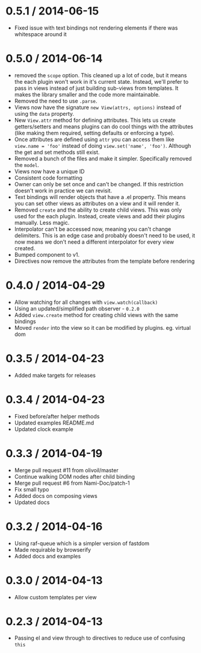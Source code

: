 
0.5.1 / 2014-06-15
==================

* Fixed issue with text bindings not rendering elements if there was whitespace around it

0.5.0 / 2014-06-14
==================

* removed the `scope` option. This cleaned up a lot of code, but it means the each plugin won't work in it's current state. Instead, we'll prefer to pass in views instead of just building sub-views from templates. It makes the library smaller and the code more maintainable.
* Removed the need to use `.parse`. 
* Views now have the signature `new View(attrs, options)` instead of using the `data` property.
* New `View.attr` method for defining attributes. This lets us create getters/setters and means plugins can do cool things with the attributes (like making them required, setting defaults or enforcing a type).
* Once attributes are defined using `attr` you can access them like `view.name = 'foo'` instead of doing `view.set('name', 'foo')`. Although the get and set methods still exist.
* Removed a bunch of the files and make it simpler. Specifically removed the `model`.
* Views now have a unique ID
* Consistent code formatting
* Owner can only be set once and can't be changed. If this restriction doesn't work in practice we can revisit.
* Text bindings will render objects that have a .el property. This means you can set other views as attributes on a view and it will render it.
* Removed `create` and the ability to create child views. This was only used for the each plugin. Instead, create views and add their plugins manually. Less magic.
* Interpolator can't be accessed now, meaning you can't change delimiters. This is an edge case and probably doesn't need to be used, it now means we don't need a different interpolator for every view created.
* Bumped component to v1.
* Directives now remove the attributes from the template before rendering

0.4.0 / 2014-04-29
==================

 * Allow watching for all changes with `view.watch(callback)`
 * Using an updated/simplified path observer - `0.2.0`
 * Added `view.create` method for creating child views with the same bindings
 * Moved `render` into the view so it can be modified by plugins. eg. virtual dom

0.3.5 / 2014-04-23
==================

 * Added make targets for releases

0.3.4 / 2014-04-23
==================

 * Fixed before/after helper methods
 * Updated examples README.md
 * Updated clock example

0.3.3 / 2014-04-19
==================

 * Merge pull request #11 from olivoil/master
 * Continue walking DOM nodes after child binding
 * Merge pull request #6 from Nami-Doc/patch-1
 * Fix small typo
 * Added docs on composing views
 * Updated docs

0.3.2 / 2014-04-16
==================

 * Using raf-queue which is a simpler version of fastdom
 * Made requirable by browserify
 * Added docs and examples

0.3.0 / 2014-04-13
==================

 * Allow custom templates per view

0.2.3 / 2014-04-13
==================

 * Passing el and view through to directives to reduce use of confusing `this`
